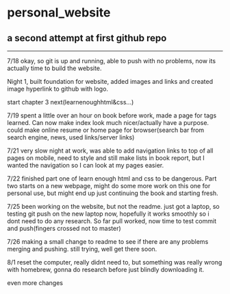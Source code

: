 # personal_website

## a second attempt at first github repo
--------------------------------------

7/18
okay, so git is up and running, able to push with no problems, now its actually time to build the website.

Night 1, built foundation for website, added images and links and created image hyperlink to github with logo.

start chapter 3 next(learnenoughhtml&css...)

7/19
spent a little over an hour on book before work, made a page for tags learned. Can now make index look much nicer/actually have a purpose. could make online resume or home page for browser(search bar from search engine, news, used links/server links)

7/21
very slow night at work, was able to add navigation links to top of all pages on mobile, need to style and still make lists in book report, but I wanted the navigation so I can look at my pages easier.

7/22
finished part one of learn enough html and css to be dangerous. Part two starts on a new webpage, might do some more work on this one for personal use, but might end up just continuing the book and starting fresh.

7/25
been working on the website, but not the readme. just got a laptop, so testing git push on the new laptop now, hopefully it works smoothly so i dont need to do any research. So far pull worked, now time to test commit and push(fingers crossed not to master)

7/26
making a small change to readme to see if there are any problems merging and pushing.
still trying, well get there soon.

8/1
reset the computer, really didnt need to, but something was really wrong with homebrew, gonna do research before just blindly downloading it.

even more changes